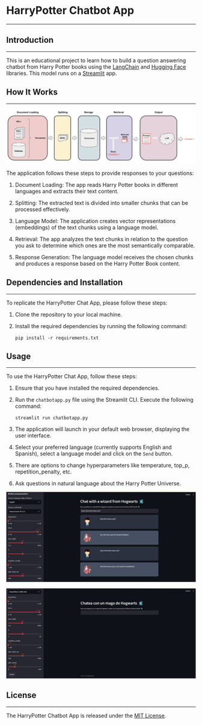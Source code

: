 # HarryPotter Chatbot App

----------------------------
## Introduction

----------------------------
This is an educational project to learn how to build a question answering chatbot from Harry Potter books
using the [LangChain](https://github.com/langchain-ai/langchain) and [Hugging Face](https://huggingface.co/)
libraries. This model runs on a [Streamlit](https://streamlit.io/) app.

## How It Works

----------------------------

![Model based on LangChain QA Chatbot](./assets/LLM-QA-flowchart.jpeg)

The application follows these steps to provide responses to your questions:

1. Document Loading: The app reads Harry Potter books in different languages and extracts their text content.

2. Splitting: The extracted text is divided into smaller chunks that can be processed effectively.

3. Language Model: The application creates vector representations (embeddings) of the text chunks using a language model.

4. Retrieval: The app analyzes the text chunks in relation to the question you ask to determine which ones are the most semantically comparable.

5. Response Generation: The language model receives the chosen chunks and produces a response based on the Harry Potter Book content.

## Dependencies and Installation

----------------------------
To replicate the HarryPotter Chat App, please follow these steps:

1. Clone the repository to your local machine.

2. Install the required dependencies by running the following command:
   ```
   pip install -r requirements.txt
   ```
   
## Usage

-----
To use the HarryPotter Chat App, follow these steps:

1. Ensure that you have installed the required dependencies.

2. Run the `chatbotapp.py` file using the Streamlit CLI. Execute the following command:
   ```
   streamlit run chatbotapp.py
   ```

3. The application will launch in your default web browser, displaying the user interface.

4. Select your preferred language (currently supports English and Spanish), select a language model and click on the
   `Send` button.

5. There are options to change hyperparameters like temperature, top_p, repetition_penalty, etc.

6. Ask questions in natural language about the Harry Potter Universe.

![Chatbot App English Example](./assets/chatbot_app_example_en.png)

![Chatbot App](./assets/chatbotapp.png)

## License

----------------------------
The HarryPotter Chatbot App is released under the [MIT License](https://opensource.org/licenses/MIT).
